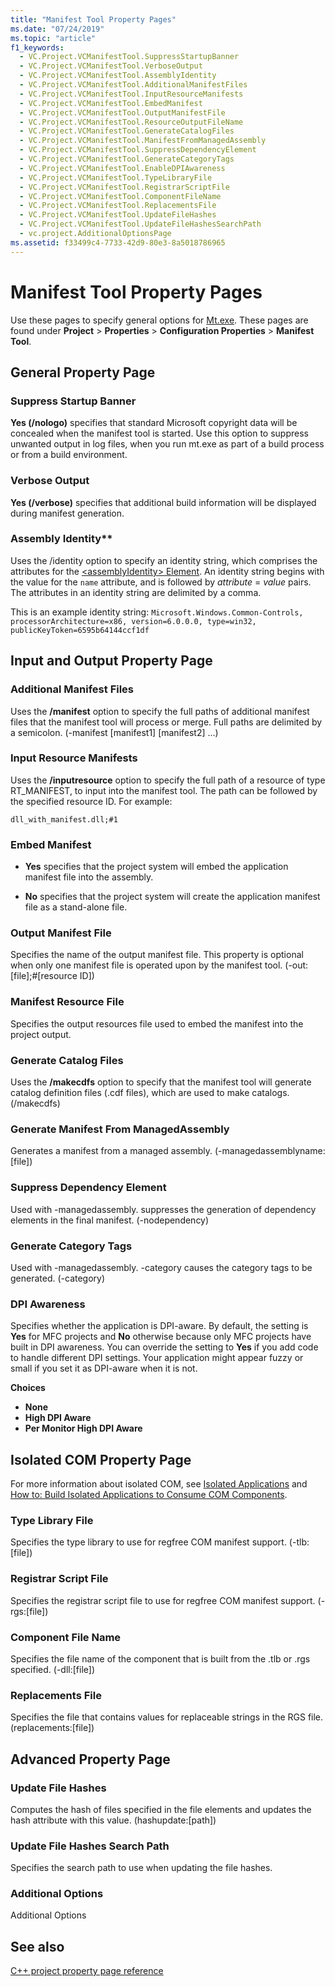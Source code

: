 ```yaml
---
title: "Manifest Tool Property Pages"
ms.date: "07/24/2019"
ms.topic: "article"
f1_keywords:
  - VC.Project.VCManifestTool.SuppressStartupBanner
  - VC.Project.VCManifestTool.VerboseOutput
  - VC.Project.VCManifestTool.AssemblyIdentity
  - VC.Project.VCManifestTool.AdditionalManifestFiles
  - VC.Project.VCManifestTool.InputResourceManifests
  - VC.Project.VCManifestTool.EmbedManifest
  - VC.Project.VCManifestTool.OutputManifestFile
  - VC.Project.VCManifestTool.ResourceOutputFileName
  - VC.Project.VCManifestTool.GenerateCatalogFiles
  - VC.Project.VCManifestTool.ManifestFromManagedAssembly
  - VC.Project.VCManifestTool.SuppressDependencyElement
  - VC.Project.VCManifestTool.GenerateCategoryTags
  - VC.Project.VCManifestTool.EnableDPIAwareness
  - VC.Project.VCManifestTool.TypeLibraryFile
  - VC.Project.VCManifestTool.RegistrarScriptFile
  - VC.Project.VCManifestTool.ComponentFileName
  - VC.Project.VCManifestTool.ReplacementsFile
  - VC.Project.VCManifestTool.UpdateFileHashes
  - VC.Project.VCManifestTool.UpdateFileHashesSearchPath
  - vc.project.AdditionalOptionsPage
ms.assetid: f33499c4-7733-42d9-80e3-8a5018786965
---
```


# Manifest Tool Property Pages

Use these pages to specify general options for [Mt.exe](/windows/win32/sbscs/mt-exe). These pages are found under **Project** > **Properties** > **Configuration Properties** > **Manifest Tool**.

## General Property Page

### Suppress Startup Banner

   **Yes (/nologo)** specifies that standard Microsoft copyright data will be concealed when the manifest tool is started. Use this option to suppress unwanted output in log files, when you run mt.exe as part of a build process or from a build environment.

### Verbose Output

   **Yes (/verbose)** specifies that additional build information will be displayed during manifest generation.

### Assembly Identity**

Uses the /identity option to specify an identity string, which comprises the attributes for the [\<assemblyIdentity> Element](/visualstudio/deployment/assemblyidentity-element-clickonce-application). An identity string begins with the value for the `name` attribute, and is followed by *attribute* = *value* pairs. The attributes in an identity string are delimited by a comma.

This is an example identity string: `Microsoft.Windows.Common-Controls, processorArchitecture=x86, version=6.0.0.0, type=win32, publicKeyToken=6595b64144ccf1df`

## Input and Output Property Page

### Additional Manifest Files

Uses the **/manifest** option to specify the full paths of additional manifest files that the manifest tool will process or merge. Full paths are delimited by a semicolon. (-manifest [manifest1] [manifest2] ...)

### Input Resource Manifests

Uses the **/inputresource** option to specify the full path of a resource of type RT_MANIFEST, to input into the manifest tool. The path can be followed by the specified resource ID. For example:

`dll_with_manifest.dll;#1`

### Embed Manifest

- **Yes** specifies that the project system will embed the application manifest file into the assembly.

- **No** specifies that the project system will create the application manifest file as a stand-alone file.

### Output Manifest File

Specifies the name of the output manifest file. This property is optional when only one manifest file is operated upon by the manifest tool. (-out:[file];#[resource ID])

### Manifest Resource File

Specifies the output resources file used to embed the manifest into the project output.

### Generate Catalog Files

Uses the **/makecdfs** option to specify that the manifest tool will generate catalog definition files (.cdf files), which are used to make catalogs. (/makecdfs)

### Generate Manifest From ManagedAssembly

Generates a manifest from a managed assembly. (-managedassemblyname:[file])

### Suppress Dependency Element

Used with -managedassembly. suppresses the generation of dependency elements in the final manifest. (-nodependency)

### Generate Category Tags

Used with -managedassembly. -category causes the category tags to be generated. (-category)

### DPI Awareness

Specifies whether the application is DPI-aware. By default, the setting is **Yes** for MFC projects and **No** otherwise because only MFC projects have built in DPI awareness. You can override the setting to **Yes** if you add code to handle different DPI settings. Your application might appear fuzzy or small if you set it as DPI-aware when it is not.

**Choices**

- **None**
- **High DPI Aware**
- **Per Monitor High DPI Aware**

## Isolated COM Property Page

For more information about isolated COM, see [Isolated Applications](/windows/win32/SbsCs/isolated-applications) and [How to: Build Isolated Applications to Consume COM Components](../how-to-build-isolated-applications-to-consume-com-components.md).

### Type Library File

Specifies the type library to use for regfree COM manifest support. (-tlb:[file])

### Registrar Script File

Specifies the registrar script file to use for regfree COM manifest support. (-rgs:[file])

### Component File Name

Specifies the file name of the component that is built from the .tlb or .rgs specified. (-dll:[file])

### Replacements File

Specifies the file that contains values for replaceable strings in the RGS file. (replacements:[file])

## Advanced Property Page

### Update File Hashes

Computes the hash of files specified in the file elements and updates the hash attribute with this value. (hashupdate:[path])

### Update File Hashes Search Path

Specifies the search path to use when updating the file hashes.

### Additional Options

Additional Options

## See also

[C++ project property page reference](property-pages-visual-cpp.md)
